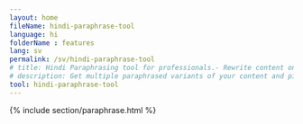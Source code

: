 ```yaml
---
layout: home
fileName: hindi-paraphrase-tool
language: hi
folderName : features
lang: sv
permalink: /sv/hindi-paraphrase-tool
# title: Hindi Paraphrasing tool for professionals.- Rewrite content online for free.
# description: Get multiple paraphrased variants of your content and pick the best variant for your use case. Only tool which provides this feature. Try it out now !
tool: hindi-paraphrase-tool
---
```

{% include section/paraphrase.html %}